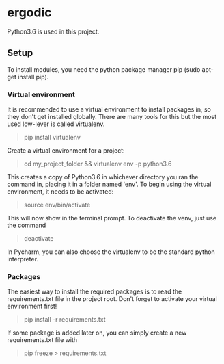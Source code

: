 # ergodic
Python3.6 is used in this project.

## Setup
To install modules, you need the python package manager pip (sudo apt-get install pip). 

### Virtual environment
It is recommended to use a virtual environment to install packages in, so they don't get installed globally. There are many tools for this but the most used low-lever is called virtualenv.

> pip install virtualenv

Create a virtual environment for a project:

> cd my_project_folder && virtualenv env -p python3.6

This creates a copy of Python3.6 in whichever directory you ran the command in, placing it in a folder named 'env'. To begin using the virtual environment, it needs to be activated:

> source env/bin/activate

This will now show in the terminal prompt. To deactivate the venv, just use the command

> deactivate

In Pycharm, you can also choose the virtualenv to be the standard python interpreter.

### Packages
The easiest way to install the required packages is to read the requirements.txt file in the project root. Don't forget to activate your virtual environment first!

> pip install -r requirements.txt

If some package is added later on, you can simply create a new requirements.txt file with

> pip freeze > requirements.txt

